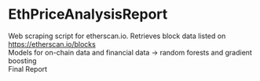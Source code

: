 # EthPriceAnalysisReport
Web scraping script for etherscan.io. Retrieves block data listed on https://etherscan.io/blocks \
Models for on-chain data and financial data -> random forests and gradient boosting \
Final Report
